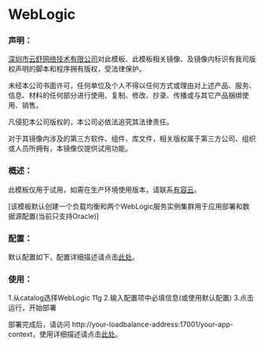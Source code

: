 # WebLogic

### 声明：

<a href="http://www.youruncloud.com" target="_blank">深圳市云舒网络技术有限公司</a>对此模板、此模板相关镜像、及镜像内标识有我司版权声明的脚本和程序拥有版权，受法律保护。

未经本公司书面许可，任何单位及个人不得以任何方式或理由对上述产品、服务、信息、材料的任何部分进行使用、复制、修改、抄录、传播或与其它产品捆绑使用、销售。

凡侵犯本公司版权的，本公司必依法追究其法律责任。

对于其镜像内涉及的第三方软件、组件、库文件，相关版权属于第三方公司、组织或人员所拥有，本镜像仅提供试用功能。

### 概述：

此模板仅用于试用，如需在生产环境使用版本，请联系<a href="http://www.youruncloud.com" target="_blank">有容云</a>。

[该模板默认创建一个负载均衡和两个WebLogic服务实例集群用于应用部署和数据源配置(当前只支持Oracle)]

### 配置：

默认配置如下，配置详细描述请点击<a href="http://www.youruncloud.com/help/82.html" target="_blank">此处</a>。

### 使用：

1.从catalog选择WebLogic 11g
2.输入配置项中必填信息(或使用默认配置)
3.点击运行，开始部署

部署完成后，请访问 http://your-loadbalance-address:17001/your-app-context，使用详细描述请点击<a href="http://www.youruncloud.com/help/82.html" target="_blank">此处</a>。
  
